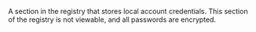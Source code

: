 A section in the registry that stores local account credentials. This section of the registry is not viewable, and all passwords are encrypted.